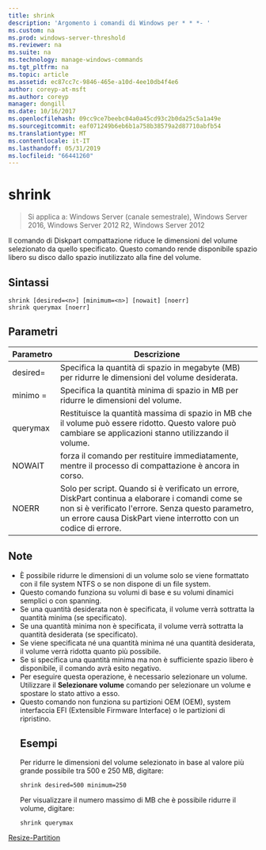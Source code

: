 ```yaml
---
title: shrink
description: 'Argomento i comandi di Windows per * * *- '
ms.custom: na
ms.prod: windows-server-threshold
ms.reviewer: na
ms.suite: na
ms.technology: manage-windows-commands
ms.tgt_pltfrm: na
ms.topic: article
ms.assetid: ec87cc7c-9846-465e-a10d-4ee10db4f4e6
author: coreyp-at-msft
ms.author: coreyp
manager: dongill
ms.date: 10/16/2017
ms.openlocfilehash: 09cc9ce7beebc04a0a45cd93c2b0da25c5a1a49e
ms.sourcegitcommit: eaf071249b6eb6b1a758b38579a2d87710abfb54
ms.translationtype: MT
ms.contentlocale: it-IT
ms.lasthandoff: 05/31/2019
ms.locfileid: "66441260"
---
```

# <a name="shrink"></a>shrink

>Si applica a: Windows Server (canale semestrale), Windows Server 2016, Windows Server 2012 R2, Windows Server 2012

Il comando di Diskpart compattazione riduce le dimensioni del volume selezionato da quello specificato. Questo comando rende disponibile spazio libero su disco dallo spazio inutilizzato alla fine del volume.

## <a name="syntax"></a>Sintassi
```
shrink [desired=<n>] [minimum=<n>] [nowait] [noerr]
shrink querymax [noerr]
```
## <a name="parameters"></a>Parametri

|  Parametro  |                                                                                             Descrizione                                                                                              |
|-------------|------------------------------------------------------------------------------------------------------------------------------------------------------------------------------------------------------|
| desired=<n> |                                                     Specifica la quantità di spazio in megabyte (MB) per ridurre le dimensioni del volume desiderata.                                                     |
| minimo =<n> |                                                           Specifica la quantità minima di spazio in MB per ridurre le dimensioni del volume.                                                           |
|  querymax   |                       Restituisce la quantità massima di spazio in MB che il volume può essere ridotto. Questo valore può cambiare se applicazioni stanno utilizzando il volume.                        |
|   NOWAIT    |                                                       forza il comando per restituire immediatamente, mentre il processo di compattazione è ancora in corso.                                                        |
|    NOERR    | Solo per script. Quando si è verificato un errore, DiskPart continua a elaborare i comandi come se non si è verificato l'errore. Senza questo parametro, un errore causa DiskPart viene interrotto con un codice di errore. |

## <a name="remarks"></a>Note
- È possibile ridurre le dimensioni di un volume solo se viene formattato con il file system NTFS o se non dispone di un file system.
- Questo comando funziona su volumi di base e su volumi dinamici semplici o con spanning.
- Se una quantità desiderata non è specificata, il volume verrà sottratta la quantità minima (se specificato).
- Se una quantità minima non è specificata, il volume verrà sottratta la quantità desiderata (se specificato).
- Se viene specificata né una quantità minima né una quantità desiderata, il volume verrà ridotta quanto più possibile.
- Se si specifica una quantità minima ma non è sufficiente spazio libero è disponibile, il comando avrà esito negativo.
- Per eseguire questa operazione, è necessario selezionare un volume. Utilizzare il **Selezionare volume** comando per selezionare un volume e spostare lo stato attivo a esso.
- Questo comando non funziona su partizioni OEM (OEM), system interfaccia EFI (Extensible Firmware Interface) o le partizioni di ripristino.
  ## <a name="BKMK_examples"></a>Esempi
  Per ridurre le dimensioni del volume selezionato in base al valore più grande possibile tra 500 e 250 MB, digitare:
  ```
  shrink desired=500 minimum=250
  ```
  Per visualizzare il numero massimo di MB che è possibile ridurre il volume, digitare:
  ```
  shrink querymax
  ```

[Resize-Partition](https://technet.microsoft.com/library/hh848680.aspx)
